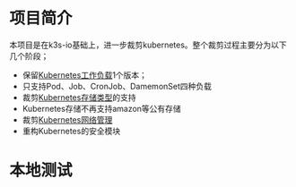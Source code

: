 # 项目简介

本项目是在k3s-io基础上，进一步裁剪kubernetes。整个裁剪过程主要分为以下几个阶段；

- 保留[Kubernetes工作负载](https://kubernetes.io/docs/concepts/workloads/)1个版本；
- 只支持Pod、Job、CronJob、DamemonSet四种负载
- 裁剪[Kubernetes存储类型](https://kubernetes.io/docs/concepts/storage/)的支持
- Kubernetes存储不再支持amazon等公有存储
- 裁剪[Kubernetes网络管理](https://kubernetes.io/docs/concepts/cluster-administration/networking/)
- 重构Kubernetes的安全模块

# 本地测试
